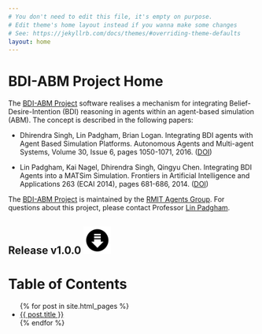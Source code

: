 ```yaml
---
# You don't need to edit this file, it's empty on purpose.
# Edit theme's home layout instead if you wanna make some changes
# See: https://jekyllrb.com/docs/themes/#overriding-theme-defaults
layout: home
---
```


# BDI-ABM Project Home

[BDI-ABM Project]: https://github.com/agentsoz/bdi-abm-integration
[bdi-abm-website]: http://agentsoz.github.io/bdi-abm-integration

The [BDI-ABM Project][] software realises a mechanism for integrating 
Belief-Desire-Intention (BDI) reasoning in agents within an
agent-based simulation (ABM). The concept is described
in the following papers:

*  Dhirendra Singh, Lin Padgham, Brian Logan. 
   Integrating BDI agents with Agent Based Simulation Platforms.
   Autonomous Agents and Multi-agent Systems, 
   Volume 30, Issue 6, pages 1050-1071, 2016. ([DOI](http://dx.doi.org/10.1007/s10458-016-9332-x))
   
*  Lin Padgham, Kai Nagel, Dhirendra Singh, Qingyu Chen.
   Integrating BDI Agents into a MATSim Simulation. 
   Frontiers in Artificial Intelligence and Applications 263 (ECAI 2014), 
   pages 681-686, 2014. ([DOI](http://dx.doi.org/10.3233/978-1-61499-419-0-681))    


The [BDI-ABM Project][] is maintained by the 
[RMIT Agents Group](https://sites.google.com/site/rmitagents/). 
For questions about this project, please contact Professor
[Lin Padgham](http://goanna.cs.rmit.edu.au/~linpa/).
<!--
Technical questions about the code can be directed to  
Dhirendra Singh {% include icon-github.html username="dhixsingh" %}.
-->

<div class="rounded-btn"
onclick="location.href='https://github.com/agentsoz/bdi-abm-integration/releases/v1.0.0';">
<h2>Release v1.0.0 <img src="./fig-download.png" height="56"/></h2>
</div>


<h1 class="page-heading">Table of Contents</h1>
  
<ul class="toc-list">
  {% for post in site.html_pages %}
    <li>
      <a class="toc-link" href="{{ post.url | relative_url }}">{{ post.title  }}</a>
    </li>
  {% endfor %}
</ul>


